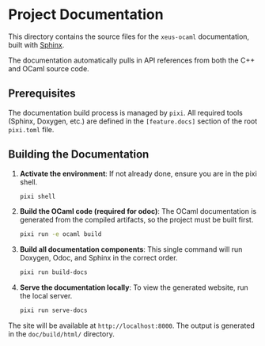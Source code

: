 # Project Documentation

This directory contains the source files for the `xeus-ocaml` documentation, built with [Sphinx](https://www.sphinx-doc.org/).

The documentation automatically pulls in API references from both the C++ and OCaml source code.

## Prerequisites

The documentation build process is managed by `pixi`. All required tools (Sphinx, Doxygen, etc.) are defined in the `[feature.docs]` section of the root `pixi.toml` file.

## Building the Documentation

1.  **Activate the environment**: If not already done, ensure you are in the pixi shell.
    ```bash
    pixi shell
    ```

2.  **Build the OCaml code (required for odoc)**: The OCaml documentation is generated from the compiled artifacts, so the project must be built first.
    ```bash
    pixi run -e ocaml build
    ```

3.  **Build all documentation components**: This single command will run Doxygen, Odoc, and Sphinx in the correct order.
    ```bash
    pixi run build-docs
    ```

4.  **Serve the documentation locally**: To view the generated website, run the local server.
    ```bash
    pixi run serve-docs
    ```

The site will be available at `http://localhost:8000`. The output is generated in the `doc/build/html/` directory.